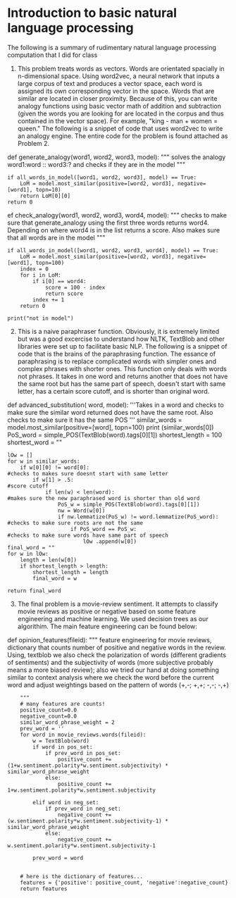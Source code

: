 # Introduction to basic natural language processing
The following is a summary of rudimentary natural language processing computation that I did for class

1. This problem treats words as vectors. Words are orientated spacially in n-dimensional space.  Using word2vec, a neural network that inputs a large corpus of text and produces a vector space, each word is assigned its own corresponding vector in the space. Words that are similar are located in closer proximity. Because of this, you can write analogy functions using basic vector math of addition and subtraction (given the words you are looking for are located in the corpus and thus contained in the vector space). For example, "king - man + women = queen." The following is a snippet of code that uses word2vec to write an analogy engine. The entire code for the problem is found attached as Problem 2. 
 
 def generate_analogy(word1, word2, word3, model):
    """ solves the analogy word1:word :: word3:? and checks if they are in the model
    """
    
    if all_words_in_model([word1, word2, word3], model) == True:
        LoM = model.most_similar(positive=[word2, word3], negative=[word1], topn=10)
        return LoM[0][0]
    return 0
    
 
 ef check_analogy(word1, word2, word3, word4, model):
    """ checks to make sure that generate_analogy using the first three words returns word4. Depending on where word4 is in the list returns a score. Also makes sure that 
 all words are in the model
    """

    if all_words_in_model([word1, word2, word3, word4], model) == True:
        LoM = model.most_similar(positive=[word2, word3], negative=[word1], topn=100)
        index = 0
        for i in LoM:
            if i[0] == word4:
                score = 100 - index
                return score
            index += 1
        return 0
        
    print("not in model")
    
    
 2. This is a naive paraphraser function. Obviously, it is extremely limited but was a good excercise to understand how NLTK, TextBlob and other libraries were set up to facilitate basic NLP. The following is a snippet of code that is the brains of the paraphrasing function. The essance of paraphrasing is to replace complicated words with simpler ones and complex phrases with shorter ones. This function only deals with words not phrases. It takes in one word and returns another that does not have the same root but has the same part of speech, doesn't start with same letter, has a certain score cutoff, and is shorter than original word. 
 
 def advanced_substitution( word, model):
    '''Takes in a word and checks to make sure the similar word returned does
    not have the same root. Also checks to make sure it has the same POS
    '''
    similar_words = model.most_similar(positive=[word], topn=100) 
    print (similar_words[0])
    PoS_word = simple_POS(TextBlob(word).tags[0][1])
    shortest_length = 100
    shortest_word = ""
    

    lOw = []
    for w in similar_words:
        if w[0][0] != word[0]:                                          #checks to makes sure doesnt start with same letter
            if w[1] > .5:                                               #score cutoff                                                 
                if len(w) < len(word):                                      #makes sure the new paraphrased word is shorter than old word
                    PoS_w = simple_POS(TextBlob(word).tags[0][1])
                    nw = Word(w[0])
                    if nw.lemmatize(PoS_w) != word.lemmatize(PoS_word):     #checks to make sure roots are not the same
                        if PoS_word == PoS_w:                               #checks to make sure words have same part of speech
                            lOw .append(w[0])
    final_word = ""
    for w in lOw:
        length = len(w[0])
        if shortest_length > length:
            shortest_length = length
            final_word = w
    
    return final_word
    
 3. The final problem is a movie-review sentiment. It attempts to classify movie reviews as positive or negative based on some feature engineering and machine learning. We used decision trees as our algorithim. The main feature engineering can be found below: 
 
 
 def opinion_features(fileid):
        """ feature engineering for movie reviews, dictionary that counts number of positive and negative words in the review. 
            Using, textblob we also check the polarization of words (different gradients of sentiments) and the subjectivity of words 
            (more subjective probably means a more biased review);
            also we tried our hand at doing something similar to context analysis where we check the word before
            the current word and adjust weightings based on the pattern of words (+,-; +,+; -,-; -,+)
    
        """
        # many features are counts!
        positive_count=0.0
        negative_count=0.0
        similar_word_phrase_weight = 2
        prev_word = ''
        for word in movie_reviews.words(fileid):
            w = TextBlob(word)
            if word in pos_set:
                if prev_word in pos_set:
                    positive_count += (1+w.sentiment.polarity*w.sentiment.subjectivity) * similar_word_phrase_weight
                else:
                    positive_count += 1+w.sentiment.polarity*w.sentiment.subjectivity
                   
            elif word in neg_set:
                if prev_word in neg_set:
                    negative_count += (w.sentiment.polarity*w.sentiment.subjectivity-1) * similar_word_phrase_weight
                else:
                    negative_count += w.sentiment.polarity*w.sentiment.subjectivity-1

            prev_word = word


        # here is the dictionary of features...
        features = {'positive': positive_count, 'negative':negative_count}
        return features
